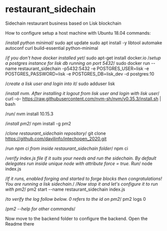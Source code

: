 # restaurant_sidechain
Sidechain restaurant business based on Lisk blockchain

How to configure
setup a host machine with Ubuntu 18.04
commands: 

/*install python minimal*/
sudo apt update
sudo apt install -y libtool automake autoconf curl build-essential python-minimal

/*if you don't have docker installed yet*/
sudo apt-get install docker.io
/*setup a postgres instance for lisk db running on port 5432*/
sudo docker run --name restaurant_sidechain -p5432:5432 -e POSTGRES_USER=lisk -e POSTGRES_PASSWORD=lisk -e POSTGRES_DB=lisk_dev -d postgres:10

/*create a lisk user and login into it*/
sudo adduser lisk

/*install nvm. After installing it logout from lisk user and login with lisk user*/
curl -o- https://raw.githubusercontent.com/nvm-sh/nvm/v0.35.3/install.sh | bash

/*run*/
nvm install 10.15.3

/*install pm2*/
npm install -g pm2

/*clone restaurant_sidechain repository*/
git clone https://github.com/davilinfo/intechopen_2020.git

/*run npm ci from inside restaurant_sidechain folder*/
npm ci

/*verify index.js file if it suits your needs and run the sidechain. By default delegates run inside unique node with attribute force = true. Run*/ node index.js

/*If it runs, enabled forging and started to forge blocks then congratulations! You are running a lisk sidechain.*/
/*Now stop it and let's configure it to run with pm2*/
pm2 start --name restaurant_sidechain index.js

/*to verify the log follow below. 0 refers to the id on pm2*/
pm2 logs 0

/*pm2 --help for other commands*/

Now move to the backend folder to configure the backend. Open the Readme there
